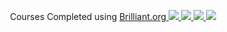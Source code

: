 <p align="center"
  <h1>Courses Completed using <a href="brilliant.org">Brilliant.org

<img src="https://imgur.com/WEfQGPT.png">
<img src="https://imgur.com/qgCbXS7.png">
<img src="https://imgur.com/CRYodHK.png">
<img src="https://imgur.com/GqATaIZ.png">
